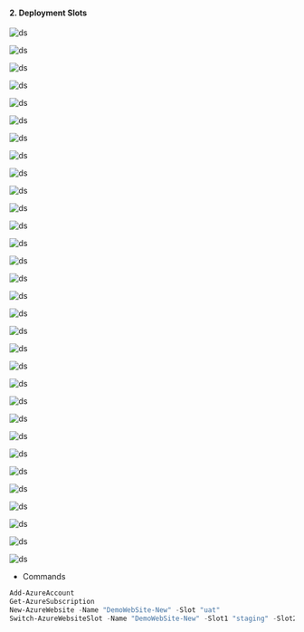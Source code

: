 #### 2. Deployment Slots

![ds](images/2/1.png)

![ds](images/2/2.png)

![ds](images/2/3.png)

![ds](images/2/4.png)

![ds](images/2/5.png)

![ds](images/2/6.png)

![ds](images/2/7.png)

![ds](images/2/8.png)

![ds](images/2/9.png)

![ds](images/2/10.png)

![ds](images/2/11.png)

![ds](images/2/12.png)

![ds](images/2/13.png)

![ds](images/2/14.png)

![ds](images/2/15.png)

![ds](images/2/16.png)

![ds](images/2/17.png)

![ds](images/2/18.png)

![ds](images/2/19.png)

![ds](images/2/20.png)

![ds](images/2/21.png)

![ds](images/2/22.png)

![ds](images/2/23.png)

![ds](images/2/24.png)

![ds](images/2/25.png)

![ds](images/2/26.png)

![ds](images/2/27.png)

![ds](images/2/28.png)

![ds](images/2/29.png)

![ds](images/2/30.png)

![ds](images/2/31.png)

- Commands

```PowerShell
Add-AzureAccount
Get-AzureSubscription
New-AzureWebsite -Name "DemoWebSite-New" -Slot "uat"
Switch-AzureWebsiteSlot -Name "DemoWebSite-New" -Slot1 "staging" -Slot2 "uat"
```